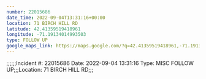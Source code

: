 ```yaml
---
number: 22015686
date_time: 2022-09-04T13:31:16+00:00
location: 71 BIRCH HILL RD
latitude: 42.41359519418961
longitude: -71.19134014993503
type: FOLLOW UP
google_maps_link: https://maps.google.com/?q=42.41359519418961,-71.19134014993503
---
```


;;;;;;Incident #: 22015686  Date: 2022-09-04 13:31:16   Type: MISC FOLLOW UP;;;Location: 71 BIRCH HILL RD;;;

